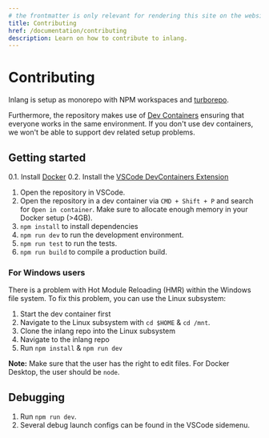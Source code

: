 ```yaml
---
# the frontmatter is only relevant for rendering this site on the website
title: Contributing
href: /documentation/contributing
description: Learn on how to contribute to inlang.
---
```


# Contributing

Inlang is setup as monorepo with NPM workspaces and [turborepo](https://turbo.build/).

Furthermore, the repository makes use of [Dev Containers](https://containers.dev/) ensuring that everyone works in the same environment. If you don't use dev containers, we won't be able to support dev related setup problems. 

## Getting started

0.1. Install [Docker](https://www.docker.com/)
0.2. Install the [VSCode DevContainers Extension](https://marketplace.visualstudio.com/items?itemName=ms-vscode-remote.remote-containers)
1. Open the repository in VSCode.
2. Open the repository in a dev container via `CMD + Shift + P` and search for `Open in container`. Make sure to allocate enough memory in your Docker setup (>4GB).
3. `npm install` to install dependencies
4. `npm run dev` to run the development environment.
5. `npm run test` to run the tests.
6. `npm run build` to compile a production build.

### For Windows users

There is a problem with Hot Module Reloading (HMR) within the Windows file system. To fix this problem, you can use the Linux subsystem:

1. Start the dev container first
2. Navigate to the Linux subsystem with `cd $HOME` & `cd /mnt`.
3. Clone the inlang repo into the Linux subsystem
4. Navigate to the inlang repo
5. Run `npm install` & `npm run dev`

**Note:**
Make sure that the user has the right to edit files.
For Docker Desktop, the user should be `node`.

## Debugging

1. Run `npm run dev`.
2. Several debug launch configs can be found in the VSCode sidemenu.
